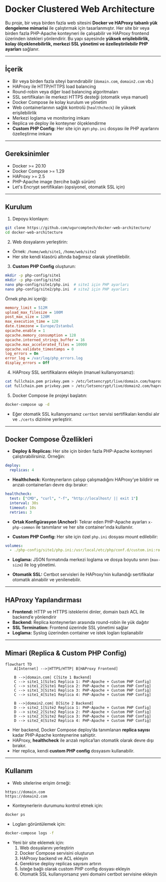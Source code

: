 # Docker Clustered Web Architecture

Bu proje, bir veya birden fazla web sitesini **Docker ve HAProxy tabanlı yük dengeleme mimarisi** ile çalıştırmak için tasarlanmıştır. Her site bir veya birden fazla PHP-Apache konteyneri ile çalışabilir ve HAProxy frontend üzerinden istekleri yönlendirir. Bu yapı sayesinde **yüksek erişilebilirlik, kolay ölçeklenebilirlik, merkezi SSL yönetimi ve özelleştirilebilir PHP ayarları** sağlanır.

---

## İçerik

- Bir veya birden fazla siteyi barındırabilir (`domain.com`, `domain2.com` vb.)  
- HAProxy ile HTTP/HTTPS load balancing  
- Round-robin veya diğer load balancing algoritmaları  
- SSL sertifikaları ile merkezi HTTPS desteği (otomatik veya manuel)  
- Docker Compose ile kolay kurulum ve yönetim  
- Web containerlarının sağlık kontrolü (`healthcheck`) ile yüksek erişilebilirlik  
- Merkezi loglama ve monitoring imkanı  
- Replica ve deploy ile konteyner ölçeklendirme  
- **Custom PHP Config:** Her site için ayrı `php.ini` dosyası ile PHP ayarlarını özelleştirme imkanı

---

## Gereksinimler

- Docker >= 20.10  
- Docker Compose >= 1.29  
- HAProxy >= 2.5  
- PHP-Apache image (tercihe bağlı sürüm)  
- Let's Encrypt sertifikaları (opsiyonel, otomatik SSL için)  

---

## Kurulum

1. Depoyu klonlayın:

```bash
git clone https://github.com/ugurcomptech/docker-web-architecture/
cd docker-web-architecture
```

2. Web dosyalarını yerleştirin:

- Örnek: `/home/web/site1`, `/home/web/site2`  
- Her site kendi klasörü altında bağımsız olarak yönetilebilir.

3. **Custom PHP Config** oluşturun:

```bash
mkdir -p php-config/site1
mkdir -p php-config/site2
nano php-config/site1/php.ini  # site1 için PHP ayarları
nano php-config/site2/php.ini  # site2 için PHP ayarları
```

Örnek php.ini içeriği:

```ini
memory_limit = 512M
upload_max_filesize = 100M
post_max_size = 120M
max_execution_time = 120
date.timezone = Europe/Istanbul
opcache.enable = 1
opcache.memory_consumption = 128
opcache.interned_strings_buffer = 16
opcache.max_accelerated_files = 10000
opcache.validate_timestamps = 0
log_errors = On
error_log = /var/log/php_errors.log
display_errors = Off
```

4. HAProxy SSL sertifikalarını ekleyin (manuel kullanıyorsanız):

```bash
cat fullchain.pem privkey.pem > /etc/letsencrypt/live/domain.com/haproxy.pem
cat fullchain.pem privkey.pem > /etc/letsencrypt/live/domain2.com/haproxy.pem
```

5. Docker Compose ile projeyi başlatın:

```bash
docker-compose up -d
```

- Eğer otomatik SSL kullanıyorsanız `certbot` servisi sertifikaları kendisi alır ve `./certs` dizinine yerleştirir.

---

## Docker Compose Özellikleri

- **Deploy & Replicas:** Her site için birden fazla PHP-Apache konteyneri çalıştırabilirsiniz. Örneğin:

```yaml
deploy:
  replicas: 4
```

- **Healthcheck:** Konteynerların çalışıp çalışmadığını HAProxy’ye bildirir ve arızalı containerları devre dışı bırakır:

```yaml
healthcheck:
  test: ["CMD", "curl", "-f", "http://localhost/ || exit 1"]
  interval: 30s
  timeout: 10s
  retries: 3
```

- **Ortak Konfigürasyon (Anchor):** Tekrar eden PHP-Apache ayarları `x-php-common` ile tanımlanır ve her site container’ında kullanılır.

- **Custom PHP Config:** Her site için özel `php.ini` dosyası mount edilebilir:

```yaml
volumes:
  - ./php-config/site1/php.ini:/usr/local/etc/php/conf.d/custom.ini:ro
```

- **Loglama:** JSON formatında merkezi loglama ve dosya boyutu sınırı (`max-size`) ile log yönetimi.

- **Otomatik SSL:** Certbot servisleri ile HAProxy’nin kullandığı sertifikalar otomatik alınabilir ve yenilenebilir.

---

## HAProxy Yapılandırması

- **Frontend:** HTTP ve HTTPS isteklerini dinler, domain bazlı ACL ile backend’e yönlendirir  
- **Backend:** Replica konteynerları arasında round-robin ile yük dağıtır  
- **SSL Termination:** Frontend üzerinde SSL yönetimi sağlar  
- **Loglama:** Syslog üzerinden container ve istek logları toplanabilir

---

## Mimari (Replica & Custom PHP Config)

```mermaid
flowchart TD
    A[Internet] -->|HTTPS/HTTP| B[HAProxy Frontend]

    B -->|domain.com| C[Site 1 Backend]
    C --> site1_1[Site1 Replica 1: PHP-Apache + Custom PHP Config]
    C --> site1_2[Site1 Replica 2: PHP-Apache + Custom PHP Config]
    C --> site1_3[Site1 Replica 3: PHP-Apache + Custom PHP Config]
    C --> site1_4[Site1 Replica 4: PHP-Apache + Custom PHP Config]

    B -->|domain2.com| D[Site 2 Backend]
    D --> site2_1[Site2 Replica 1: PHP-Apache + Custom PHP Config]
    D --> site2_2[Site2 Replica 2: PHP-Apache + Custom PHP Config]
    D --> site2_3[Site2 Replica 3: PHP-Apache + Custom PHP Config]
    D --> site2_4[Site2 Replica 4: PHP-Apache + Custom PHP Config]
```

- Her backend, Docker Compose deploy’da tanımlanan **replica sayısı** kadar PHP-Apache konteynerine sahiptir.  
- HAProxy, **healthcheck** ile arızalı replica’ları otomatik olarak devre dışı bırakır.  
- Her replica, kendi **custom PHP config** dosyasını kullanabilir.

---

## Kullanım

- Web sitelerine erişim örneği:

```
https://domain.com
https://domain2.com
```

- Konteynerlerin durumunu kontrol etmek için:

```bash
docker ps
```

- Logları görüntülemek için:

```bash
docker-compose logs -f
```

- Yeni bir site eklemek için:
  1. Web dosyalarını yerleştirin  
  2. Docker Compose servisini oluşturun  
  3. HAProxy backend ve ACL ekleyin  
  4. Gerekirse deploy replicas sayısını artırın  
  5. İsteğe bağlı olarak custom PHP config dosyası ekleyin  
  6. Otomatik SSL kullanıyorsanız yeni domaini certbot servisine ekleyin

